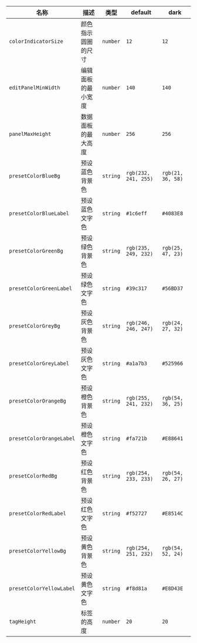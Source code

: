 | 名称 | 描述 | 类型 | default | dark |
|---|---|---|---|---|
| `colorIndicatorSize` | 颜色指示圆圈的尺寸 | `number` | `12` | `12` |
| `editPanelMinWidth` | 编辑面板的最小宽度 | `number` | `140` | `140` |
| `panelMaxHeight` | 数据面板的最大高度 | `number` | `256` | `256` |
| `presetColorBlueBg` | 预设蓝色背景色 | `string` | `rgb(232, 241, 255)` | `rgb(21, 36, 58)` |
| `presetColorBlueLabel` | 预设蓝色文字色 | `string` | `#1c6eff` | `#4083E8` |
| `presetColorGreenBg` | 预设绿色背景色 | `string` | `rgb(235, 249, 232)` | `rgb(25, 47, 23)` |
| `presetColorGreenLabel` | 预设绿色文字色 | `string` | `#39c317` | `#56BD37` |
| `presetColorGreyBg` | 预设灰色背景色 | `string` | `rgb(246, 246, 247)` | `rgb(24, 27, 32)` |
| `presetColorGreyLabel` | 预设灰色文字色 | `string` | `#a1a7b3` | `#525966` |
| `presetColorOrangeBg` | 预设橙色背景色 | `string` | `rgb(255, 241, 232)` | `rgb(54, 36, 25)` |
| `presetColorOrangeLabel` | 预设橙色文字色 | `string` | `#fa721b` | `#E88641` |
| `presetColorRedBg` | 预设红色背景色 | `string` | `rgb(254, 233, 233)` | `rgb(54, 26, 27)` |
| `presetColorRedLabel` | 预设红色文字色 | `string` | `#f52727` | `#E8514C` |
| `presetColorYellowBg` | 预设黄色背景色 | `string` | `rgb(254, 251, 232)` | `rgb(54, 52, 24)` |
| `presetColorYellowLabel` | 预设黄色文字色 | `string` | `#f8d81a` | `#E8D43E` |
| `tagHeight` | 标签的高度 | `number` | `20` | `20` |
